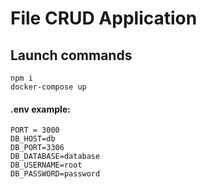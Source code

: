 # File CRUD Application
## Launch commands
```
npm i
docker-compose up
```
#### .env example:
```
PORT = 3000
DB_HOST=db
DB_PORT=3306
DB_DATABASE=database
DB_USERNAME=root
DB_PASSWORD=password
```

